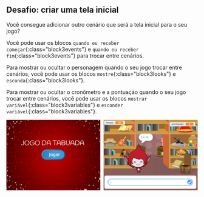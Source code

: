 ## Desafio: criar uma tela inicial

Você consegue adicionar outro cenário que será a tela inicial para o seu jogo?

Você pode usar os blocos `quando eu receber começar`{:class="block3events"} e `quando eu receber fim`{:class="block3events"} para trocar entre cenários.

Para mostrar ou ocultar o personagem quando o seu jogo trocar entre cenários, você pode usar os blocos `mostre`{:class="block3looks"} e `esconda`{:class="block3looks"}.

Para mostrar ou ocultar o cronômetro e a pontuaçāo quando o seu jogo trocar entre cenários, você pode usar os blocos `mostrar variável`{:class="block3variables"} e `esconder variável`{:class="block3variables"}.

![Tela inicial](images/brain-startscreen.png)